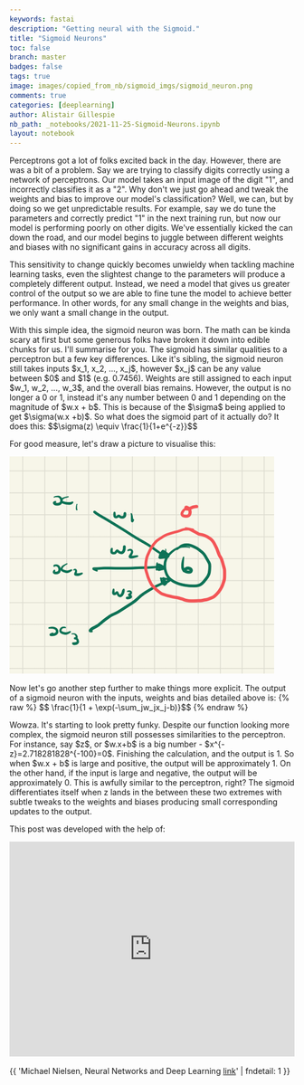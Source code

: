 ```yaml
---
keywords: fastai
description: "Getting neural with the Sigmoid."
title: "Sigmoid Neurons"
toc: false
branch: master
badges: false
tags: true
image: images/copied_from_nb/sigmoid_imgs/sigmoid_neuron.png
comments: true
categories: [deeplearning]
author: Alistair Gillespie
nb_path: _notebooks/2021-11-25-Sigmoid-Neurons.ipynb
layout: notebook
---
```


<!--
#################################################
### THIS FILE WAS AUTOGENERATED! DO NOT EDIT! ###
#################################################
# file to edit: _notebooks/2021-11-25-Sigmoid-Neurons.ipynb
-->

<div class="container" id="notebook-container">
        
<div class="cell border-box-sizing text_cell rendered"><div class="inner_cell">
<div class="text_cell_render border-box-sizing rendered_html">
<p>Perceptrons got a lot of folks excited back in the day. However, there are was a bit of a problem. Say we are trying to classify digits correctly using a network of perceptrons. Our model takes an input image of the digit "1", and incorrectly classifies it as a "2". Why don't we just go ahead and tweak the weights and bias to improve our model's classification? Well, we can, but by doing so we get unpredictable results. For example, say we do tune the parameters and correctly predict "1" in the next training run, but now our model is performing poorly on other digits. We've essentially kicked the can down the road, and our model begins to juggle between different weights and biases with no significant gains in accuracy across all digits.</p>

</div>
</div>
</div>
<div class="cell border-box-sizing text_cell rendered"><div class="inner_cell">
<div class="text_cell_render border-box-sizing rendered_html">
<p>This sensitivity to change quickly becomes unwieldy when tackling machine learning tasks, even the slightest change to the parameters will produce a completely different output. Instead, we need a model that gives us greater control of the output so we are able to fine tune the model to achieve better performance. In other words, for any small change in the weights and bias, we only want a small change in the output.</p>

</div>
</div>
</div>
<div class="cell border-box-sizing text_cell rendered"><div class="inner_cell">
<div class="text_cell_render border-box-sizing rendered_html">
<p>With this simple idea, the sigmoid neuron was born. The math can be kinda scary at first but some generous folks have broken it down into edible chunks for us. I'll summarise for you. The sigmoid has similar qualities to a perceptron but a few key differences. Like it's sibling, the sigmoid neuron still takes inputs $x_1, x_2, ..., x_j$, however $x_j$ can be any value between $0$ and $1$ (e.g. 0.7456). Weights are still assigned to each input $w_1, w_2, ..., w_3$, and the overall bias remains. However, the output is no longer a 0 or 1, instead it's any number between 0 and 1 depending on the magnitude of $w.x + b$. This is because of the $\sigma$ being applied to get $\sigma(w.x +b)$. So what does the sigmoid part of it actually do? It does this:
$$\sigma(z) \equiv \frac{1}{1+e^{-z}}$$</p>

</div>
</div>
</div>
<div class="cell border-box-sizing text_cell rendered"><div class="inner_cell">
<div class="text_cell_render border-box-sizing rendered_html">
<p>For good measure, let's draw a picture to visualise this:</p>

</div>
</div>
</div>
<div class="cell border-box-sizing text_cell rendered"><div class="inner_cell">
<div class="text_cell_render border-box-sizing rendered_html">
<p><img src="/images/copied_from_nb/sigmoid_imgs/sigmoid_neuron.png" alt="Sigmoid Neuron"></p>

</div>
</div>
</div>
<div class="cell border-box-sizing text_cell rendered"><div class="inner_cell">
<div class="text_cell_render border-box-sizing rendered_html">
<p>Now let's go another step further to make things more explicit. The output of a sigmoid neuron with the inputs, weights and bias detailed above is:
{% raw %}
$$ \frac{1}{1 + \exp(-\sum_jw_jx_j-b)}$$
{% endraw %}</p>

</div>
</div>
</div>
<div class="cell border-box-sizing text_cell rendered"><div class="inner_cell">
<div class="text_cell_render border-box-sizing rendered_html">
<p>Wowza. It's starting to look pretty funky. Despite our function looking more complex, the sigmoid neuron still possesses similarities to the perceptron. For instance, say $z$, or $w.x+b$ is a big number - $x^{-z}=2.718281828^{-100}=0$. Finishing the calculation, and the output is 1. So when $w.x + b$ is large and positive, the output will be approximately 1. On the other hand, if the input is large and negative, the output will be approximately 0. This is awfully similar to the perceptron, right? The sigmoid differentiates itself when z lands in the between these two extremes with subtle tweaks to the weights and biases producing small corresponding updates to the output.</p>

</div>
</div>
</div>
<div class="cell border-box-sizing text_cell rendered"><div class="inner_cell">
<div class="text_cell_render border-box-sizing rendered_html">
<p>This post was developed with the help of:</p>
<iframe src="https://open.spotify.com/embed/track/7pLoI3XJLM67CGKAnOf5M5?utm_source=generator" width="100%" height="380" frameBorder="0" allowfullscreen="" allow="autoplay; clipboard-write; encrypted-media; fullscreen; picture-in-picture"></iframe>
</div>
</div>
</div>
<div class="cell border-box-sizing text_cell rendered"><div class="inner_cell">
<div class="text_cell_render border-box-sizing rendered_html">
<p>{{ 'Michael Nielsen, Neural Networks and Deep Learning <a href="http://neuralnetworksanddeeplearning.com/chap1.html">link</a>'  | fndetail: 1 }}</p>

</div>
</div>
</div>
</div>
 


